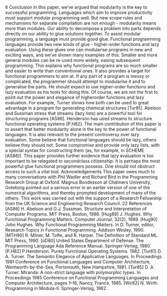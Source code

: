 6 Conclusion
In this paper, we’ve argued that modularity is the key to successful programming. Languages which aim to improve productivity must support modular
programming well. But new scope rules and mechanisms for separate compilation are not enough - modularity means more than modules. Our ability to
decompose a problem into parts depends directly on our ability to glue solutions
together. To assist modular programming, a language must provide good glue.
Functional programming languages provide two new kinds of glue - higher-order
functions and lazy evaluation. Using these glues one can modularise programs
in new and exciting ways, and we’ve shown many examples of this. Smaller
and more general modules can be re-used more widely, easing subsequent programming. This explains why functional programs are so much smaller and
easier to write than conventional ones. It also provides a target for functional
programmers to aim at. If any part of a program is messy or complicated, the
programmer should attempt to modularise it and to generalise the parts. He
should expect to use higher-order functions and lazy evaluation as his tools for
doing this.
Of course, we are not the first to point out the power and elegance of higherorder functions and lazy evaluation. For example, Turner shows how both can
be used to great advantage in a program for generating chemical structures
[Tur81]. Abelson and Sussman stress that streams (lazy lists) are a powerful
tool for structuring programs [AS86]. Henderson has used streams to structure
functional operating systems [P.H82]. The main contribution of this paper is
to assert that better modularity alone is the key to the power of functional
languages.
It is also relevant to the present controversy over lazy evaluation. Some
believe that functional languages should be lazy, others believe they should
not. Some compromise and provide only lazy lists, with a special syntax for
constructing them (as, for example, in SCHEME [AS86]). This paper provides
further evidence that lazy evaluation is too important to be relegated to secondclass citizenship. It is perhaps the most powerful glue functional programmers
possess. One should not obstruct access to such a vital tool.
Acknowledgements
This paper owes much to many conversations with Phil Wadler and Richard
Bird in the Programming Research Group at Oxford. Magnus Bondesson at
Chalmers University, Goteborg pointed out a serious error in an earlier version of
one of the numerical algorithms, and thereby prompted development of many of
the others. This work was carried out with the support of a Research Fellowship
from the UK Science and Engineering Research Council.
22
References
[AS86] H. Abelson and G.J. Sussman. Structure and Interpretation of Computer Programs. MIT Press, Boston, 1986.
[Hug89] J. Hughes. Why Functional Programming Matters. Computer Journal, 32(2), 1989.
[Hug90] John Hughes. Why Functional Programming Matters. In D. Turner,
editor, Research Topics in Functional Programming. Addison Wesley,
1990.
[MTH90] R. Milner, M. Tofte, and R. Harper. The Definition of Standard ML.
MIT Press, 1990.
[oD80] United States Department of Defense. The Programming Language
Ada Reference Manual. Springer-Verlag, 1980.
[P.H82] P.Henderson. Purely Functional Operating Systems. 1982.
[Tur81] D. A. Turner. The Semantic Elegance of Applicative Languages. In
Proceedings 1981 Conference on Functional Languages and Computer
Architecture, Wentworth-by-the-Sea, Portsmouth, New Hampshire,
1981.
[Tur85] D. A. Turner. Miranda: A non-strict language with polymorphic
types. In Proceedings 1985 Conference on Functional Programming
Languages and Computer Architecture, pages 1–16, Nancy, France,
1985.
[Wir82] N. Wirth. Programming in Modula-II. Springer-Verlag, 1982.